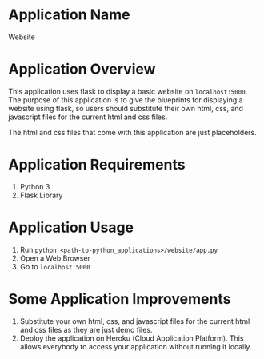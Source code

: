# Application Name

Website

# Application Overview

This application uses flask to display a basic website on `localhost:5000`. The purpose of this application is to give the blueprints for displaying a website using flask, so users should substitute their own html, css, and javascript files for the current html and css files.

The html and css files that come with this application are just placeholders.

# Application Requirements

1. Python 3
2. Flask Library

# Application Usage

1. Run `python <path-to-python_applications>/website/app.py`
2. Open a Web Browser
3. Go to `localhost:5000`

# Some Application Improvements

1. Substitute your own html, css, and javascript files for the current html and css files as they are just demo files.
2. Deploy the application on Heroku (Cloud Application Platform). This allows everybody to access your application without running it locally. 
